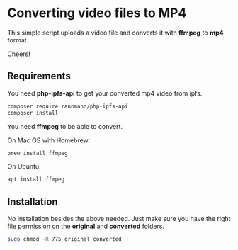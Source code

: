 # Converting video files to MP4

This simple script uploads a video file and converts it with **ffmpeg** to **mp4** format.

Cheers!


## Requirements


You need **php-ipfs-api** to get your converted mp4 video from ipfs.

```bash
composer require rannmann/php-ipfs-api
composer install
```


You need **ffmpeg** to be able to convert.

On Mac OS with Homebrew:

```bash
brew install ffmpeg
```

On Ubuntu:

```bash
apt install ffmpeg
```


## Installation

No installation besides the above needed. Just make sure you have the right file permission on the **original** and **converted** folders.

```bash
sudo chmod -R 775 original converted
```
